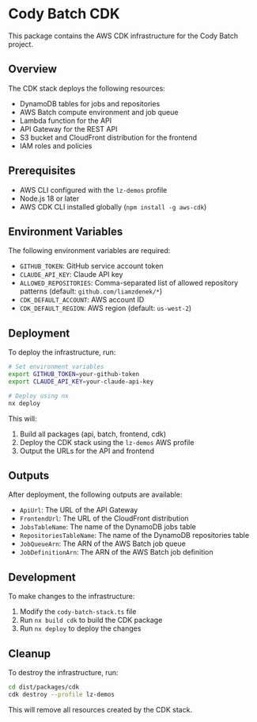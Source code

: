 # Cody Batch CDK

This package contains the AWS CDK infrastructure for the Cody Batch project.

## Overview

The CDK stack deploys the following resources:

- DynamoDB tables for jobs and repositories
- AWS Batch compute environment and job queue
- Lambda function for the API
- API Gateway for the REST API
- S3 bucket and CloudFront distribution for the frontend
- IAM roles and policies

## Prerequisites

- AWS CLI configured with the `lz-demos` profile
- Node.js 18 or later
- AWS CDK CLI installed globally (`npm install -g aws-cdk`)

## Environment Variables

The following environment variables are required:

- `GITHUB_TOKEN`: GitHub service account token
- `CLAUDE_API_KEY`: Claude API key
- `ALLOWED_REPOSITORIES`: Comma-separated list of allowed repository patterns (default: `github.com/liamzdenek/*`)
- `CDK_DEFAULT_ACCOUNT`: AWS account ID
- `CDK_DEFAULT_REGION`: AWS region (default: `us-west-2`)

## Deployment

To deploy the infrastructure, run:

```bash
# Set environment variables
export GITHUB_TOKEN=your-github-token
export CLAUDE_API_KEY=your-claude-api-key

# Deploy using nx
nx deploy
```

This will:

1. Build all packages (api, batch, frontend, cdk)
2. Deploy the CDK stack using the `lz-demos` AWS profile
3. Output the URLs for the API and frontend

## Outputs

After deployment, the following outputs are available:

- `ApiUrl`: The URL of the API Gateway
- `FrontendUrl`: The URL of the CloudFront distribution
- `JobsTableName`: The name of the DynamoDB jobs table
- `RepositoriesTableName`: The name of the DynamoDB repositories table
- `JobQueueArn`: The ARN of the AWS Batch job queue
- `JobDefinitionArn`: The ARN of the AWS Batch job definition

## Development

To make changes to the infrastructure:

1. Modify the `cody-batch-stack.ts` file
2. Run `nx build cdk` to build the CDK package
3. Run `nx deploy` to deploy the changes

## Cleanup

To destroy the infrastructure, run:

```bash
cd dist/packages/cdk
cdk destroy --profile lz-demos
```

This will remove all resources created by the CDK stack.